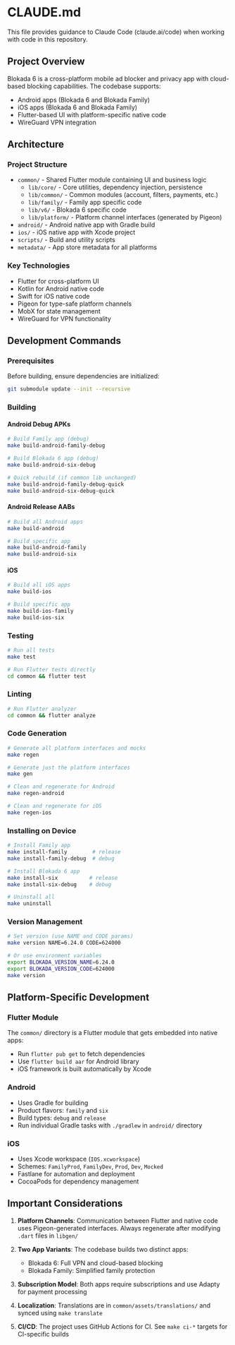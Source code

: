 # CLAUDE.md

This file provides guidance to Claude Code (claude.ai/code) when working with code in this repository.

## Project Overview

Blokada 6 is a cross-platform mobile ad blocker and privacy app with cloud-based blocking capabilities. The codebase supports:
- Android apps (Blokada 6 and Blokada Family)
- iOS apps (Blokada 6 and Blokada Family)
- Flutter-based UI with platform-specific native code
- WireGuard VPN integration

## Architecture

### Project Structure
- `common/` - Shared Flutter module containing UI and business logic
  - `lib/core/` - Core utilities, dependency injection, persistence
  - `lib/common/` - Common modules (account, filters, payments, etc.)
  - `lib/family/` - Family app specific code
  - `lib/v6/` - Blokada 6 specific code
  - `lib/platform/` - Platform channel interfaces (generated by Pigeon)
- `android/` - Android native app with Gradle build
- `ios/` - iOS native app with Xcode project
- `scripts/` - Build and utility scripts
- `metadata/` - App store metadata for all platforms

### Key Technologies
- Flutter for cross-platform UI
- Kotlin for Android native code
- Swift for iOS native code
- Pigeon for type-safe platform channels
- MobX for state management
- WireGuard for VPN functionality

## Development Commands

### Prerequisites
Before building, ensure dependencies are initialized:
```bash
git submodule update --init --recursive
```

### Building

#### Android Debug APKs
```bash
# Build Family app (debug)
make build-android-family-debug

# Build Blokada 6 app (debug)
make build-android-six-debug

# Quick rebuild (if common lib unchanged)
make build-android-family-debug-quick
make build-android-six-debug-quick
```

#### Android Release AABs
```bash
# Build all Android apps
make build-android

# Build specific app
make build-android-family
make build-android-six
```

#### iOS
```bash
# Build all iOS apps
make build-ios

# Build specific app
make build-ios-family
make build-ios-six
```

### Testing
```bash
# Run all tests
make test

# Run Flutter tests directly
cd common && flutter test
```

### Linting
```bash
# Run Flutter analyzer
cd common && flutter analyze
```

### Code Generation
```bash
# Generate all platform interfaces and mocks
make regen

# Generate just the platform interfaces
make gen

# Clean and regenerate for Android
make regen-android

# Clean and regenerate for iOS
make regen-ios
```

### Installing on Device
```bash
# Install Family app
make install-family        # release
make install-family-debug  # debug

# Install Blokada 6 app
make install-six          # release
make install-six-debug    # debug

# Uninstall all
make uninstall
```

### Version Management
```bash
# Set version (use NAME and CODE params)
make version NAME=6.24.0 CODE=624000

# Or use environment variables
export BLOKADA_VERSION_NAME=6.24.0
export BLOKADA_VERSION_CODE=624000
make version
```

## Platform-Specific Development

### Flutter Module
The `common/` directory is a Flutter module that gets embedded into native apps:
- Run `flutter pub get` to fetch dependencies
- Use `flutter build aar` for Android library
- iOS framework is built automatically by Xcode

### Android
- Uses Gradle for building
- Product flavors: `family` and `six`
- Build types: `debug` and `release`
- Run individual Gradle tasks with `./gradlew` in `android/` directory

### iOS
- Uses Xcode workspace (`IOS.xcworkspace`)
- Schemes: `FamilyProd`, `FamilyDev`, `Prod`, `Dev`, `Mocked`
- Fastlane for automation and deployment
- CocoaPods for dependency management

## Important Considerations

1. **Platform Channels**: Communication between Flutter and native code uses Pigeon-generated interfaces. Always regenerate after modifying `.dart` files in `libgen/`

2. **Two App Variants**: The codebase builds two distinct apps:
   - Blokada 6: Full VPN and cloud-based blocking
   - Blokada Family: Simplified family protection

3. **Subscription Model**: Both apps require subscriptions and use Adapty for payment processing

4. **Localization**: Translations are in `common/assets/translations/` and synced using `make translate`

5. **CI/CD**: The project uses GitHub Actions for CI. See `make ci-*` targets for CI-specific builds